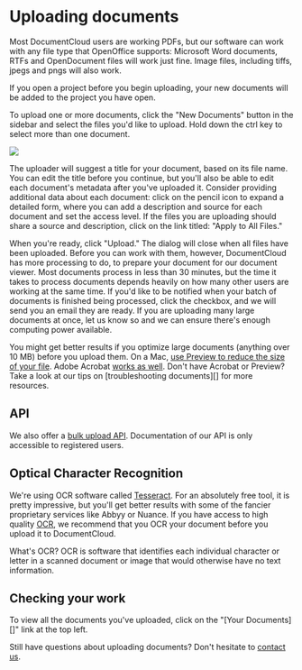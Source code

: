 # Uploading documents

Most DocumentCloud users are working PDFs, but our software can work with any file type that OpenOffice supports: Microsoft Word documents, RTFs and OpenDocument files will work just fine. Image files, including tiffs, jpegs and pngs will also work. 

If you open a project before you begin uploading, your new documents will be added to the project you have open. 

To upload one or more documents, click the "New Documents" button in the sidebar and select the files you'd like to upload. Hold down the ctrl key to select more than one document. 

<img src="/images/help/upload_dialog.png" class="full_line" />
 
The uploader will suggest a title for your document, based on its file name. You can edit the title before you continue, but you'll also be able to edit each document's metadata after you've uploaded it. Consider providing additional data about each document: click on the pencil icon to expand a detailed form, where you can add a description and source for each document and set the access level. If the files you are uploading should share a source and description, click on the link titled: "Apply to All Files." 

When you're ready, click "Upload." The dialog will close when all files have been uploaded. Before you can work with them, however, DocumentCloud has more processing to do, to prepare your document for our document viewer. Most documents process in less than 30 minutes, but the time it takes to process documents depends heavily on how many other users are working at the same time. If you'd like to be notified when your batch of documents is finished being processed, click the checkbox, and we will send you an email they are ready. If you are uploading many large documents at once, let us know so and we can ensure there's enough computing power available.
 
You might get better results if you optimize large documents (anything over 10 MB) before you upload them. On a Mac, [use Preview to reduce the size of your file][]. Adobe Acrobat [works as well][]. Don't have Acrobat or Preview? Take a look at our tips on [troubleshooting documents][] for more resources.

## API

We also offer a [bulk upload API][]. Documentation of our API is only accessible to registered users.

## Optical Character Recognition

We're using OCR software called [Tesseract][]. For an absolutely free tool, it is pretty impressive, but you'll get better results with some of the fancier proprietary services like Abbyy or Nuance. If you have access to high quality [OCR][], we recommend that you OCR your document before you upload it to DocumentCloud. 

What's OCR? OCR is software that identifies each individual character or letter in a scanned document or image that would otherwise have no text information.

## Checking your work
To view all the documents you've uploaded, click on the "[Your Documents][]" link at the top left. 

Still have questions about uploading documents? Don't hesitate to [contact us][].

[use Preview to reduce the size of your file]: http://www.ehow.com/how_4499823_reduce-file-size-pdf-using.html
[works as well]: http://www.ehow.com/how_5874491_decrease-size-pdf.html
[OCR]: http://en.wikipedia.org/wiki/Optical_character_recognition
[Tesseract]: http://code.google.com/p/tesseract-ocr/
[bulk upload API]: http://www.documentcloud.org/api#upload
[contact us]: javascript:dc.ui.Dialog.contact()
